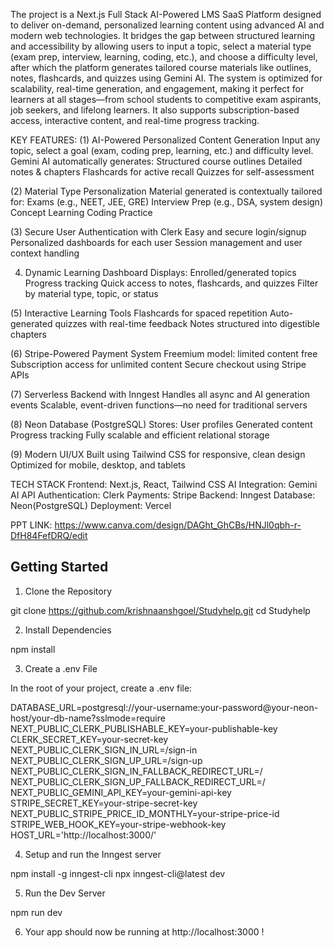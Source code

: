 The project is a Next.js Full Stack AI-Powered LMS SaaS Platform designed to deliver on-demand, personalized learning content using advanced AI and modern web technologies. It bridges the gap between structured learning and accessibility by allowing users to input a topic, select a material type (exam prep, interview, learning, coding, etc.), and choose a difficulty level, after which the platform generates tailored course materials like outlines, notes, flashcards, and quizzes using Gemini AI.
The system is optimized for scalability, real-time generation, and engagement, making it perfect for learners at all stages—from school students to competitive exam aspirants, job seekers, and lifelong learners. It also supports subscription-based access, interactive content, and real-time progress tracking.

KEY FEATURES:
(1) AI-Powered Personalized Content Generation
Input any topic, select a goal (exam, coding prep, learning, etc.) and difficulty level.
Gemini AI automatically generates:
  Structured course outlines
  Detailed notes & chapters
  Flashcards for active recall
  Quizzes for self-assessment

(2) Material Type Personalization
Material generated is contextually tailored for:
  Exams (e.g., NEET, JEE, GRE)
  Interview Prep (e.g., DSA, system design)
  Concept Learning
  Coding Practice

(3) Secure User Authentication with Clerk
Easy and secure login/signup
Personalized dashboards for each user
Session management and user context handling

4) Dynamic Learning Dashboard
Displays:
  Enrolled/generated topics
  Progress tracking
  Quick access to notes, flashcards, and quizzes
Filter by material type, topic, or status

(5) Interactive Learning Tools
Flashcards for spaced repetition
Auto-generated quizzes with real-time feedback
Notes structured into digestible chapters


(6) Stripe-Powered Payment System
Freemium model: limited content free
Subscription access for unlimited content
Secure checkout using Stripe APIs

(7) Serverless Backend with Inngest
Handles all async and AI generation events
Scalable, event-driven functions—no need for traditional servers

(8) Neon Database (PostgreSQL)
Stores:
  User profiles
  Generated content
  Progress tracking
Fully scalable and efficient relational storage

(9) Modern UI/UX
Built using Tailwind CSS for responsive, clean design
Optimized for mobile, desktop, and tablets

TECH STACK
Frontend: Next.js, React, Tailwind CSS
AI Integration: Gemini AI API
Authentication: Clerk 
Payments: Stripe
Backend: Inngest
Database: Neon(PostgreSQL)
Deployment: Vercel

PPT LINK: https://www.canva.com/design/DAGht_GhCBs/HNJl0qbh-r-DfH84FefDRQ/edit

## Getting Started

1. Clone the Repository

git clone https://github.com/krishnaanshgoel/Studyhelp.git
cd Studyhelp

 2. Install Dependencies

npm install

3. Create a .env File

In the root of your project, create a .env file:

DATABASE_URL=postgresql://your-username:your-password@your-neon-host/your-db-name?sslmode=require
NEXT_PUBLIC_CLERK_PUBLISHABLE_KEY=your-publishable-key
CLERK_SECRET_KEY=your-secret-key
NEXT_PUBLIC_CLERK_SIGN_IN_URL=/sign-in
NEXT_PUBLIC_CLERK_SIGN_UP_URL=/sign-up
NEXT_PUBLIC_CLERK_SIGN_IN_FALLBACK_REDIRECT_URL=/
NEXT_PUBLIC_CLERK_SIGN_UP_FALLBACK_REDIRECT_URL=/
NEXT_PUBLIC_GEMINI_API_KEY=your-gemini-api-key
STRIPE_SECRET_KEY=your-stripe-secret-key
NEXT_PUBLIC_STRIPE_PRICE_ID_MONTHLY=your-stripe-price-id
STRIPE_WEB_HOOK_KEY=your-stripe-webhook-key
HOST_URL='http://localhost:3000/'

4. Setup and run the Inngest server

npm install -g inngest-cli
npx inngest-cli@latest dev

5. Run the Dev Server

npm run dev

6. Your app should now be running at http://localhost:3000 !

